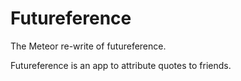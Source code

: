 Futureference
=============
The Meteor re-write of futureference. 

Futureference is an app to attribute quotes to friends.